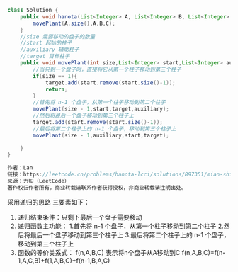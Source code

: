 ``` Java
class Solution {
    public void hanota(List<Integer> A, List<Integer> B, List<Integer> C) {
        movePlant(A.size(),A,B,C);
    }
    //size 需要移动的盘子的数量
    //start 起始的柱子
    //auxiliary 辅助柱子
    //target 目标柱子
    public void movePlant(int size,List<Integer> start,List<Integer> auxiliary,List<Integer> target){
        //当只剩一个盘子时，直接将它从第一个柱子移动到第三个柱子
        if(size == 1){
            target.add(start.remove(start.size()-1));
            return;
        }
        //首先将 n-1 个盘子，从第一个柱子移动到第二个柱子
        movePlant(size - 1,start,target,auxiliary);
        //然后将最后一个盘子移动到第三个柱子上
        target.add(start.remove(start.size()-1));
        //最后将第二个柱子上的 n-1 个盘子，移动到第三个柱子上
        movePlant(size - 1,auxiliary,start,target);
       
    }
}

作者：Lan
链接：https://leetcode.cn/problems/hanota-lcci/solutions/897351/mian-shi-ti-0806yi-nuo-ta-wen-ti-si-lu-f-ajwe/
来源：力扣（LeetCode）
著作权归作者所有。商业转载请联系作者获得授权，非商业转载请注明出处。
```
采用递归的思路 三要素如下：
1. 递归结束条件：只剩下最后一个盘子需要移动 
2. 递归函数主功能： 1.首先将 n-1 个盘子，从第一个柱子移动到第二个柱子 2.然后将最后一个盘子移动到第三个柱子上 3.最后将第二个柱子上的 n-1 个盘子，移动到第三个柱子上 
3. 函数的等价关系式： f(n,A,B,C) 表示将n个盘子从A移动到C f(n,A,B,C)=f(n-1,A,C,B)+f(1,A,B,C)+f(n-1,B,A,C)